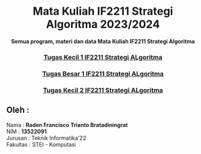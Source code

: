 <div align="center">
<h1>Mata Kuliah IF2211 Strategi Algoritma 2023/2024</h1>
<b>Semua program, materi dan data Mata Kuliah IF2211 Strategi Algoritma</b>
<br>
<h3><a href="https://github.com/NoHaitch/Tucil1_13522091"> Tugas Kecil 1 IF2211 Strategi ALgoritma </a></h3>
<h3><a href="https://github.com/NoHaitch/Tubes1_SanssKuy"> Tugas Besar 1  IF2211 Strategi ALgoritma </a></h3>
<h3><a href="https://github.com/NoHaitch/Tucil2_13522078_13522091"> Tugas Kecil 2 IF2211 Strategi ALgoritma </a></h3>
</div> 
  
## Oleh : 
Nama : **Raden Francisco Trianto Bratadiningrat**  
NIM : **13522091**   
Jurusan : Teknik Informatika'22  
Fakultas : STEI - Komputasi  
